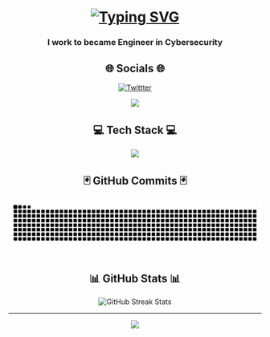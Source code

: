 <h1 align="center">
<a href="https://git.io/typing-svg">
<img src="https://readme-typing-svg.demolab.com?font=Fira+Code&center=true&pause=1000&color=F7F7F7&width=435&lines=++++++++Hi+%F0%9F%91%8B%2C+I'm+Matt%C3%A9o" alt="Typing SVG" /></a>
</h1>

<h3 align="center"> I work to became Engineer in Cybersecurity </h3>

<div align="center">
<h2>🌐 Socials 🌐 </h2>
  <a href="https://x.com/mxtz10_" target="_blank">
  <img src="https://skillicons.dev/icons?i=twitter&theme=light" alt="Twittter" />
  </a>
  <p align="center">
  <a href="https://github.com/kittinan/spotify-github-profile">
    <img src="https://spotify-github-profile.kittinanx.com/api/view?uid=31jqgkwg5v5mqkgk2aks7rhzkdlq&cover_image=true&theme=novatorem&show_offline=false&background_color=000000&interchange=false&bar_color=ffaa00&bar_color_cover=true" />
  </a>
  
</div>
<div align="center">
<h2> 💻 Tech Stack 💻 </h2>
  <p align="center">
  <a href="https://skillicons.dev">
    <img src="https://skillicons.dev/icons?i=java,python,javascript,github,vscode&theme=dark" />
  </a>
</p>
<div align="center">
<h2>🃏 GitHub Commits 🃏 </h2>
<img alt="snake eating my contributions" src="https://raw.githubusercontent.com/fayzeen/fayzeen/output/github-contribution-grid-snake.svg" /> 
</div>
<div align="center">
<h2> 📊 GitHub Stats 📊 </h2>
<img src="https://github-readme-streak-stats.herokuapp.com/?user=Fayzeen&theme=dark&hide_border=false" alt="GitHub Streak Stats" />
      </a>
</div>

---
[![](https://visitcount.itsvg.in/api?id=Fayzeen&icon=0&color=0)](https://visitcount.itsvg.in)

<!-- Proudly created with GPRM ( https://gprm.itsvg.in ) -->
